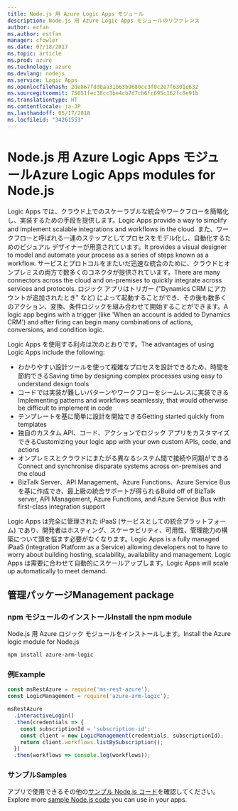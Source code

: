 ```yaml
---
title: Node.js 用 Azure Logic Apps モジュール
description: Node.js 用 Azure Logic Apps モジュールのリファレンス
author: ecfan
ms.author: estfan
manager: cfowler
ms.date: 07/18/2017
ms.topic: article
ms.prod: azure
ms.technology: azure
ms.devlang: nodejs
ms.service: Logic Apps
ms.openlocfilehash: 2de867fdd0aa31b63b9680cc3f0c2e7f6301e632
ms.sourcegitcommit: 75051fec38cc3be4cb7d7cb6fc695c162fc0e91b
ms.translationtype: HT
ms.contentlocale: ja-JP
ms.lasthandoff: 05/17/2018
ms.locfileid: "34261553"
---
```

# <a name="azure-logic-apps-modules-for-nodejs"></a><span data-ttu-id="5518e-103">Node.js 用 Azure Logic Apps モジュール</span><span class="sxs-lookup"><span data-stu-id="5518e-103">Azure Logic Apps modules for Node.js</span></span>

<span data-ttu-id="5518e-104">Logic Apps では、クラウド上でのスケーラブルな統合やワークフローを簡略化し、実装するための手段を提供します。</span><span class="sxs-lookup"><span data-stu-id="5518e-104">Logic Apps provide a way to simplify and implement scalable integrations and workflows in the cloud.</span></span> <span data-ttu-id="5518e-105">また、ワークフローと呼ばれる一連のステップとしてプロセスをモデル化し、自動化するためのビジュアル デザイナーが用意されています。</span><span class="sxs-lookup"><span data-stu-id="5518e-105">It provides a visual designer to model and automate your process as a series of steps known as a workflow.</span></span> <span data-ttu-id="5518e-106">サービスとプロトコルをまたいだ迅速な統合のために、クラウドとオンプレミスの両方で数多くのコネクタが提供されています。</span><span class="sxs-lookup"><span data-stu-id="5518e-106">There are many connectors across the cloud and on-premises to quickly integrate across services and protocols.</span></span> <span data-ttu-id="5518e-107">ロジック アプリはトリガー ("Dynamics CRM にアカウントが追加されたとき" など) によって起動することができ、その後も数多くのアクション、変換、条件ロジックを組み合わせて開始することができます。</span><span class="sxs-lookup"><span data-stu-id="5518e-107">A logic app begins with a trigger (like 'When an account is added to Dynamics CRM') and after firing can begin many combinations of actions, conversions, and condition logic.</span></span>

<span data-ttu-id="5518e-108">Logic Apps を使用する利点は次のとおりです。</span><span class="sxs-lookup"><span data-stu-id="5518e-108">The advantages of using Logic Apps include the following:</span></span>
- <span data-ttu-id="5518e-109">わかりやすい設計ツールを使って複雑なプロセスを設計できるため、時間を節約できる</span><span class="sxs-lookup"><span data-stu-id="5518e-109">Saving time by designing complex processes using easy to understand design tools</span></span>
- <span data-ttu-id="5518e-110">コードでは実装が難しいパターンやワークフローをシームレスに実装できる</span><span class="sxs-lookup"><span data-stu-id="5518e-110">Implementing patterns and workflows seamlessly, that would otherwise be difficult to implement in code</span></span>
- <span data-ttu-id="5518e-111">テンプレートを基に簡単に設計を開始できる</span><span class="sxs-lookup"><span data-stu-id="5518e-111">Getting started quickly from templates</span></span>
- <span data-ttu-id="5518e-112">独自のカスタム API、コード、アクションでロジック アプリをカスタマイズできる</span><span class="sxs-lookup"><span data-stu-id="5518e-112">Customizing your logic app with your own custom APIs, code, and actions</span></span>
- <span data-ttu-id="5518e-113">オンプレミスとクラウドにまたがる異なるシステム間で接続や同期ができる</span><span class="sxs-lookup"><span data-stu-id="5518e-113">Connect and synchronise disparate systems across on-premises and the cloud</span></span>
- <span data-ttu-id="5518e-114">BizTalk Server、API Management、Azure Functions、Azure Service Bus を基に作成でき、最上級の統合サポートが得られる</span><span class="sxs-lookup"><span data-stu-id="5518e-114">Build off of BizTalk server, API Management, Azure Functions, and Azure Service Bus with first-class integration support</span></span>

<span data-ttu-id="5518e-115">Logic Apps は完全に管理された iPaaS (サービスとしての統合プラットフォーム) であり、開発者はホスティング、スケーラビリティ、可用性、管理能力の構築について頭を悩ます必要がなくなります。</span><span class="sxs-lookup"><span data-stu-id="5518e-115">Logic Apps is a fully managed iPaaS (integration Platform as a Service) allowing developers not to have to worry about building hosting, scalability, availability and management.</span></span> <span data-ttu-id="5518e-116">Logic Apps は需要に合わせて自動的にスケールアップします。</span><span class="sxs-lookup"><span data-stu-id="5518e-116">Logic Apps will scale up automatically to meet demand.</span></span>

## <a name="management-package"></a><span data-ttu-id="5518e-117">管理パッケージ</span><span class="sxs-lookup"><span data-stu-id="5518e-117">Management package</span></span>

### <a name="install-the-npm-module"></a><span data-ttu-id="5518e-118">npm モジュールのインストール</span><span class="sxs-lookup"><span data-stu-id="5518e-118">Install the npm module</span></span>

<span data-ttu-id="5518e-119">Node.js 用 Azure ロジック モジュールをインストールします。</span><span class="sxs-lookup"><span data-stu-id="5518e-119">Install the Azure logic module for Node.js</span></span>

```bash
npm install azure-arm-logic
```

### <a name="example"></a><span data-ttu-id="5518e-120">例</span><span class="sxs-lookup"><span data-stu-id="5518e-120">Example</span></span>

```javascript
const msRestAzure = require('ms-rest-azure');
const LogicManagement = require('azure-arm-logic');

msRestAzure
  .interactiveLogin()
  .then(credentials => {
    const subscriptionId = 'subscription-id';
    const client = new LogicManagement(credentials, subscriptionId);
    return client.workflows.listBySubscription();
  })
  .then(workflows => console.log(workflows));
```

### <a name="samples"></a><span data-ttu-id="5518e-121">サンプル</span><span class="sxs-lookup"><span data-stu-id="5518e-121">Samples</span></span>

<span data-ttu-id="5518e-122">アプリで使用できるその他の[サンプル Node.js コード](https://azure.microsoft.com/resources/samples/?platform=nodejs)を確認してください。</span><span class="sxs-lookup"><span data-stu-id="5518e-122">Explore more [sample Node.js code](https://azure.microsoft.com/resources/samples/?platform=nodejs) you can use in your apps.</span></span>
